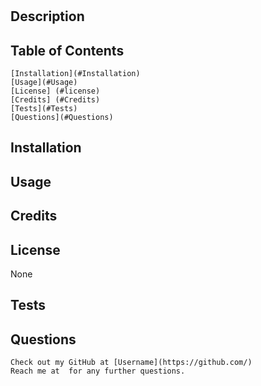 
  
  #  
  ## Description 
  
  ## Table of Contents
    [Installation](#Installation)
    [Usage](#Usage)
    [License] (#license)
    [Credits] (#Credits)
    [Tests](#Tests)
    [Questions](#Questions)
  ## Installation 
  
  ## Usage 
  
  ## Credits 
  
  ## License
   None
      
      
  ## Tests 
  
  ## Questions
    Check out my GitHub at [Username](https://github.com/) 
    Reach me at  for any further questions.
